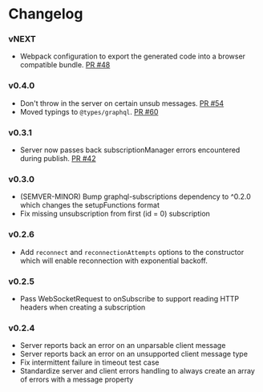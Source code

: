 # Changelog

### vNEXT

- Webpack configuration to export the generated code into a browser compatible bundle.
[PR #48](https://github.com/apollostack/subscriptions-transport-ws/pull/48)

### v0.4.0

- Don't throw in the server on certain unsub messages. 
[PR #54](https://github.com/apollostack/subscriptions-transport-ws/pull/54)
- Moved typings to `@types/graphql`.
[PR #60](https://github.com/apollostack/subscriptions-transport-ws/pull/60)

### v0.3.1

- Server now passes back subscriptionManager errors encountered during publish.
[PR #42](https://github.com/apollostack/subscriptions-transport-ws/pull/42)

### v0.3.0

- (SEMVER-MINOR) Bump graphql-subscriptions dependency to ^0.2.0 which changes the setupFunctions format
- Fix missing unsubscription from first (id = 0) subscription

### v0.2.6

- Add `reconnect` and `reconnectionAttempts` options to the constructor which will enable reconnection with exponential backoff.

### v0.2.5

- Pass WebSocketRequest to onSubscribe to support reading HTTP headers when creating a subscription

### v0.2.4

- Server reports back an error on an unparsable client message
- Server reports back an error on an unsupported client message type
- Fix intermittent failure in timeout test case
- Standardize server and client errors handling to always create an array of errors with a message property
